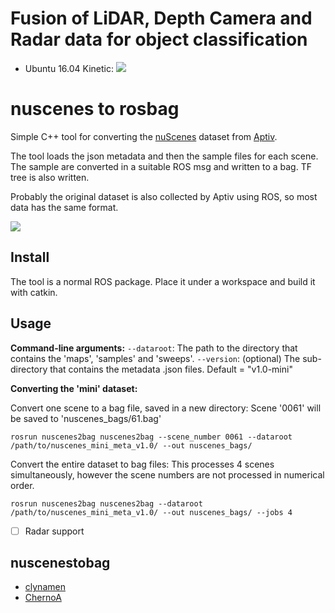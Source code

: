 # Fusion of LiDAR, Depth Camera and Radar data for object classification

 - Ubuntu 16.04 Kinetic: ![](https://github.com/clynamen/nuscenes2bag/workflows/ubuntu_1604_kinetic/badge.svg)

# nuscenes to rosbag
Simple C++ tool for converting the [nuScenes](https://www.nuscenes.org/) dataset from [Aptiv](https://www.aptiv.com).

The tool loads the json metadata and then the sample files for each scene. The sample are converted in a suitable ROS msg and written to a bag. TF tree is also written.

Probably the original dataset is also collected by Aptiv using ROS, so most data has the same format.

![](images/ros_preview.png)

## Install
The tool is a normal ROS package. Place it under a workspace and build it with catkin.

## Usage

**Command-line arguments:**
`--dataroot`: The path to the directory that contains the 'maps', 'samples' and 'sweeps'.
`--version`: (optional) The sub-directory that contains the metadata .json files. Default = "v1.0-mini"


**Converting the 'mini' dataset:**

Convert one scene to a bag file, saved in a new directory:
Scene '0061' will be saved to 'nuscenes_bags/61.bag'
```
rosrun nuscenes2bag nuscenes2bag --scene_number 0061 --dataroot /path/to/nuscenes_mini_meta_v1.0/ --out nuscenes_bags/
```


Convert the entire dataset to bag files:
This processes 4 scenes simultaneously, however the scene numbers are not processed in numerical order.
```
rosrun nuscenes2bag nuscenes2bag --dataroot /path/to/nuscenes_mini_meta_v1.0/ --out nuscenes_bags/ --jobs 4
```
- [ ] Radar support


## nuscenestobag
 - [clynamen](https://github.com/clynamen/)
 - [ChernoA](https://github.com/ChernoA)

